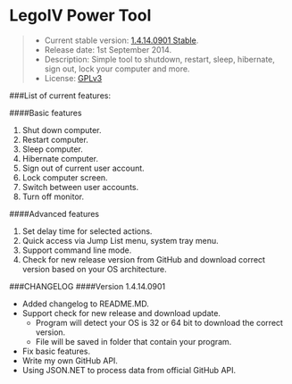 LegoIV Power Tool
===============
> * Current stable version: [1.4.14.0901 Stable](https://github.com/ansidev/legoivpowertool/releases/tag/1.4.14.0901 "1.4.14.0901 Stable").
> * Release date: 1st September 2014.
> * Description: Simple tool to shutdown, restart, sleep, hibernate, sign out, lock your computer and more.
> * License: [GPLv3](http://www.gnu.org/licenses/gpl-3.0.html "GNU General Public License Version 3")

###List of current features:

####Basic features
1. Shut down computer.
2. Restart computer.
3. Sleep computer.
4. Hibernate computer.
5. Sign out of current user account.
6. Lock computer screen.
7. Switch between user accounts.
8. Turn off monitor.

####Advanced features
1. Set delay time for selected actions.
2. Quick access via Jump List menu, system tray menu.
3. Support command line mode.
4. Check for new release version from GitHub and download correct version based on your OS architecture.

###CHANGELOG
####Version 1.4.14.0901
* Added changelog to README.MD.
* Support check for new release and download update.
    * Program will detect your OS is 32 or 64 bit to download the correct version.
    * File will be saved in folder that contain your program.
* Fix basic features.
* Write my own GitHub API.
* Using JSON.NET to process data from official GitHub API.

